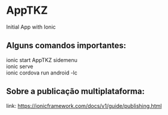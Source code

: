 # AppTKZ
Initial App with Ionic

## Alguns comandos importantes: 

ionic start AppTKZ sidemenu <br/>
ionic serve<br/>
ionic cordova run android -lc

## Sobre a publicação multiplataforma:

link: https://ionicframework.com/docs/v1/guide/publishing.html 

